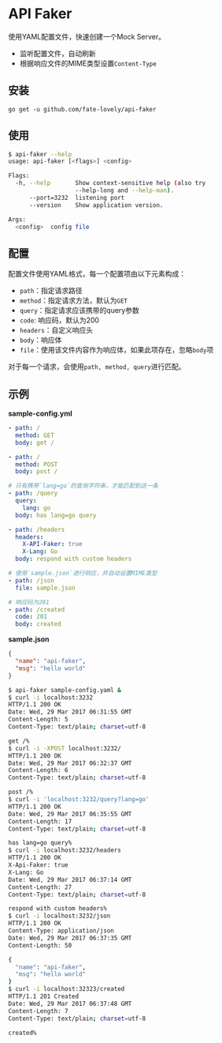 # API Faker

使用YAML配置文件，快速创建一个Mock Server。

- 监听配置文件，自动刷新
- 根据响应文件的MIME类型设置`Content-Type`

## 安装

`go get -u github.com/fate-lovely/api-faker`

## 使用

```bash
$ api-faker --help
usage: api-faker [<flags>] <config>

Flags:
  -h, --help       Show context-sensitive help (also try
                   --help-long and --help-man).
      --port=3232  listening port
      --version    Show application version.

Args:
  <config>  config file
```

## 配置

配置文件使用YAML格式，每一个配置项由以下元素构成：

- `path`：指定请求路径
- `method`：指定请求方法，默认为`GET`
- `query`：指定请求应该携带的query参数
- `code`: 响应码，默认为200
- `headers`：自定义响应头
- `body`：响应体
- `file`：使用该文件内容作为响应体，如果此项存在，忽略`body`项

对于每一个请求，会使用`path, method, query`进行匹配。

## 示例

**sample-config.yml**

```yaml
- path: /
  method: GET
  body: get /

- path: /
  method: POST
  body: post /

# 只有携带`lang=go`的查询字符串，才能匹配到这一条
- path: /query
  query:
    lang: go
  body: has lang=go query

- path: /headers
  headers:
    X-API-Faker: true
    X-Lang: Go
  body: respond with custom headers

# 使用`sample.json`进行响应，并自动设置MIME类型
- path: /json
  file: sample.json

# 响应码为201
- path: /created
  code: 201
  body: created
```

**sample.json**

```json
{
  "name": "api-faker",
  "msg": "hello world"
}
```

```bash
$ api-faker sample-config.yaml &
$ curl -i localhost:3232
HTTP/1.1 200 OK
Date: Wed, 29 Mar 2017 06:31:55 GMT
Content-Length: 5
Content-Type: text/plain; charset=utf-8

get /%
$ curl -i -XPOST localhost:3232/
HTTP/1.1 200 OK
Date: Wed, 29 Mar 2017 06:32:37 GMT
Content-Length: 6
Content-Type: text/plain; charset=utf-8

post /%
$ curl -i 'localhost:3232/query?lang=go'
HTTP/1.1 200 OK
Date: Wed, 29 Mar 2017 06:35:55 GMT
Content-Length: 17
Content-Type: text/plain; charset=utf-8

has lang=go query%
$ curl -i localhost:3232/headers
HTTP/1.1 200 OK
X-Api-Faker: true
X-Lang: Go
Date: Wed, 29 Mar 2017 06:37:14 GMT
Content-Length: 27
Content-Type: text/plain; charset=utf-8

respond with custom headers%
$ curl -i localhost:3232/json
HTTP/1.1 200 OK
Content-Type: application/json
Date: Wed, 29 Mar 2017 06:37:35 GMT
Content-Length: 50

{
  "name": "api-faker",
  "msg": "hello world"
}
$ curl -i localhost:32323/created
HTTP/1.1 201 Created
Date: Wed, 29 Mar 2017 06:37:48 GMT
Content-Length: 7
Content-Type: text/plain; charset=utf-8

created%
```

